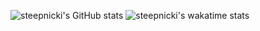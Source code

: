 ![steepnicki's GitHub stats](https://github-readme-stats.vercel.app/api?username=steepnicki&show_icons=true&theme=tokyonight)
![steepnicki's wakatime stats](https://github-readme-stats.vercel.app/api/wakatime?username=steepnicki)

